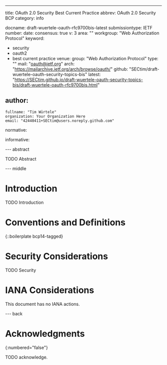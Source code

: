 ---
title: OAuth 2.0 Security Best Current Practice
abbrev: OAuth 2.0 Security BCP
category: info

docname: draft-wuertele-oauth-rfc9700bis-latest
submissiontype: IETF
number:
date:
consensus: true
v: 3
area: ""
workgroup: "Web Authorization Protocol"
keyword:
 - security
 - oauth2
 - best current practice
venue:
  group: "Web Authorization Protocol"
  type: ""
  mail: "oauth@ietf.org"
  arch: "https://mailarchive.ietf.org/arch/browse/oauth/"
  github: "SECtim/draft-wuertele-oauth-security-topics-bis"
  latest: "https://SECtim.github.io/draft-wuertele-oauth-security-topics-bis/draft-wuertele-oauth-rfc9700bis.html"

author:
 -
    fullname: "Tim Würtele"
    organization: Your Organization Here
    email: "42440411+SECtim@users.noreply.github.com"

normative:

informative:


--- abstract

TODO Abstract


--- middle

# Introduction

TODO Introduction


# Conventions and Definitions

{::boilerplate bcp14-tagged}


# Security Considerations

TODO Security


# IANA Considerations

This document has no IANA actions.


--- back

# Acknowledgments
{:numbered="false"}

TODO acknowledge.
